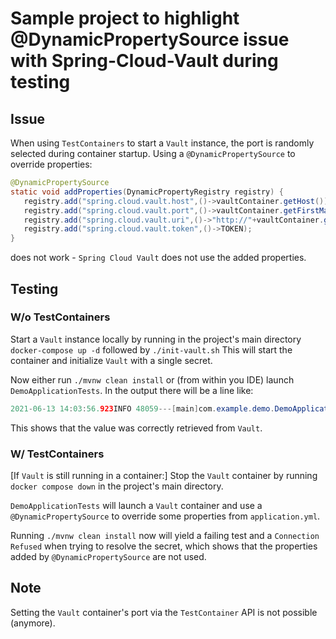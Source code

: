 # Sample project to highlight @DynamicPropertySource issue with Spring-Cloud-Vault during testing

## Issue

When using `TestContainers` to start a `Vault` instance, the port is randomly selected during container startup. Using
a `@DynamicPropertySource`
to override properties:

```java
@DynamicPropertySource
static void addProperties(DynamicPropertyRegistry registry) {
   registry.add("spring.cloud.vault.host",()->vaultContainer.getHost());
   registry.add("spring.cloud.vault.port",()->vaultContainer.getFirstMappedPort());
   registry.add("spring.cloud.vault.uri",()->"http://"+vaultContainer.getHost()+":"+vaultContainer.getFirstMappedPort());
   registry.add("spring.cloud.vault.token",()->TOKEN);
}
```

does not work - `Spring Cloud Vault` does not use the added properties.

## Testing

### W/o TestContainers

Start a `Vault` instance locally by running in the project's main directory
`docker-compose up -d`
followed by
`./init-vault.sh`
This will start the container and initialize `Vault` with a single secret.

Now either run `./mvnw clean install` or (from within you IDE) launch `DemoApplicationTests`. In the output there will be a line like:

```java
2021-06-13 14:03:56.923INFO 48059---[main]com.example.demo.DemoApplication:Got vault-supplied value:foo
```

This shows that the value was correctly retrieved from `Vault`.

### W/ TestContainers

[If `Vault` is still running in a container:] Stop the `Vault` container by running
`docker compose down`
in the project's main directory.

`DemoApplicationTests` will launch a `Vault` container and use a `@DynamicPropertySource` to override some properties from `application.yml`.


Running `./mvnw clean install` now will yield a failing test and a `Connection Refused` when trying to resolve the secret, which shows that
the properties added by `@DynamicPropertySource` are not used.

## Note
Setting the `Vault` container's port via the `TestContainer` API is not possible (anymore). 
